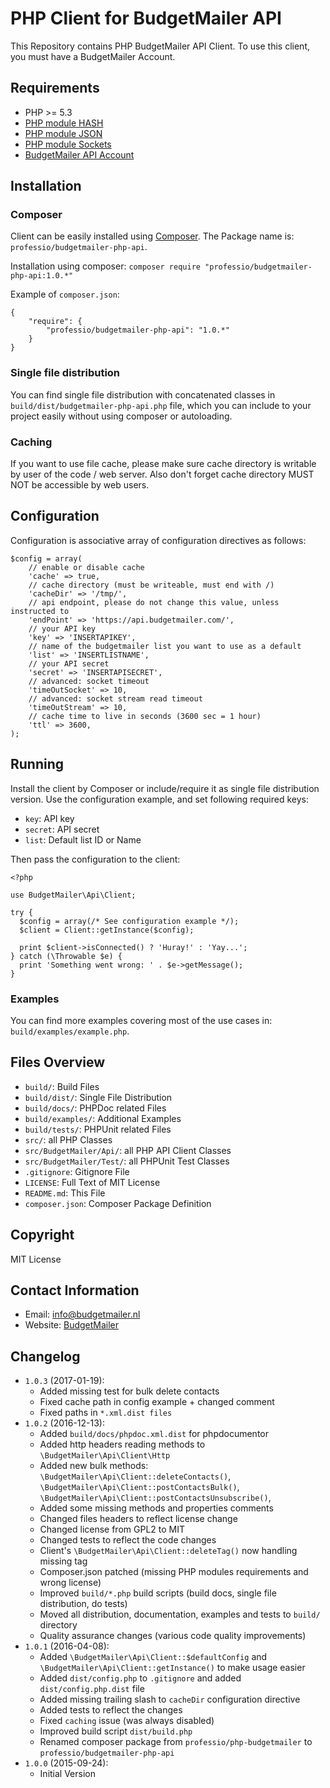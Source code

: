 # PHP Client for BudgetMailer API

This Repository contains PHP BudgetMailer API Client. To use this client, you must have a BudgetMailer Account.

## Requirements

- PHP >= 5.3
- [PHP module HASH](http://php.net/manual/en/book.hash.php)
- [PHP module JSON](http://php.net/manual/en/book.json.php)
- [PHP module Sockets](http://php.net/manual/en/book.sockets.php)
- [BudgetMailer API Account](https://www.budgetmailer.nl/aanmelden.php)

## Installation

### Composer

Client can be easily installed using [Composer](https://getcomposer.org/). The Package name is: `professio/budgetmailer-php-api`.

Installation using composer: `composer require "professio/budgetmailer-php-api:1.0.*"`

Example of `composer.json`:

```
{
    "require": {
        "professio/budgetmailer-php-api": "1.0.*"
    }
}
```

### Single file distribution

You can find single file distribution with concatenated classes in `build/dist/budgetmailer-php-api.php` file, 
which you can include to your project easily without using composer or autoloading.

### Caching

If you want to use file cache, please make sure cache directory is writable by user of the code / web server.
Also don't forget cache directory MUST NOT be accessible by web users.

## Configuration

Configuration is associative array of configuration directives as follows:

```
$config = array(
    // enable or disable cache
    'cache' => true,
    // cache directory (must be writeable, must end with /)
    'cacheDir' => '/tmp/',
    // api endpoint, please do not change this value, unless instructed to
    'endPoint' => 'https://api.budgetmailer.com/',
    // your API key
    'key' => 'INSERTAPIKEY',
    // name of the budgetmailer list you want to use as a default
    'list' => 'INSERTLISTNAME',
    // your API secret
    'secret' => 'INSERTAPISECRET',
    // advanced: socket timeout
    'timeOutSocket' => 10,
    // advanced: socket stream read timeout
    'timeOutStream' => 10,
    // cache time to live in seconds (3600 sec = 1 hour)
    'ttl' => 3600,
);
```

## Running

Install the client by Composer or include/require it as single file distribution version. 
Use the configuration example, and set following required keys:

- `key`: API key
- `secret`: API secret
- `list`: Default list ID or Name

Then pass the configuration to the client:

```
<?php

use BudgetMailer\Api\Client;

try {
  $config = array(/* See configuration example */);
  $client = Client::getInstance($config);

  print $client->isConnected() ? 'Huray!' : 'Yay...';
} catch (\Throwable $e) {
  print 'Something went wrong: ' . $e->getMessage();
}

```

### Examples

You can find more examples covering most of the use cases in: `build/examples/example.php`.

## Files Overview

- `build/`: Build Files
- `build/dist/`: Single File Distribution
- `build/docs/`: PHPDoc related Files
- `build/examples/`: Additional Examples
- `build/tests/`: PHPUnit related Files
- `src/`: all PHP Classes
- `src/BudgetMailer/Api/`: all PHP API Client Classes
- `src/BudgetMailer/Test/`: all PHPUnit Test Classes
- `.gitignore`: Gitignore File
- `LICENSE`: Full Text of MIT License
- `README.md`: This File
- `composer.json`: Composer Package Definition

## Copyright

MIT License

## Contact Information

- Email: [info@budgetmailer.nl](mailto:info@budgetmailer.nl)
- Website: [BudgetMailer](https://www.budgetmailer.nl/index.php)

## Changelog

- `1.0.3` (2017-01-19):
    - Added missing test for bulk delete contacts
    - Fixed cache path in config example + changed comment
    - Fixed paths in `*.xml.dist files`
- `1.0.2` (2016-12-13):
    - Added `build/docs/phpdoc.xml.dist` for phpdocumentor
    - Added http headers reading methods to `\BudgetMailer\Api\Client\Http`
    - Added new bulk methods: `\BudgetMailer\Api\Client::deleteContacts()`, `\BudgetMailer\Api\Client::postContactsBulk()`, `\BudgetMailer\Api\Client::postContactsUnsubscribe()`, 
    - Added some missing methods and properties comments
    - Changed files headers to reflect license change
    - Changed license from GPL2 to MIT
    - Changed tests to reflect the code changes
    - Client's `\BudgetMailer\Api\Client::deleteTag()` now handling missing tag
    - Composer.json patched (missing PHP modules requirements and wrong license)
    - Improved `build/*.php` build scripts (build docs, single file distribution, do tests)
    - Moved all distribution, documentation, examples and tests to `build/` directory
    - Quality assurance changes (various code quality improvements)
- `1.0.1` (2016-04-08):
    - Added `\BudgetMailer\Api\Client::$defaultConfig` and `\BudgetMailer\Api\Client::getInstance()` to make usage easier
    - Added `dist/config.php` to `.gitignore` and added `dist/config.php.dist` file
    - Added missing trailing slash to `cacheDir` configuration directive
    - Added tests to reflect the changes
    - Fixed `caching` issue (was always disabled)
    - Improved build script `dist/build.php`
    - Renamed composer package from `professio/php-budgetmailer` to `professio/budgetmailer-php-api`
- `1.0.0` (2015-09-24):
    - Initial Version
